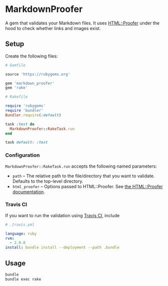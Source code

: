 # MarkdownProofer

A gem that validates your Markdown files.  It uses [HTML::Proofer](https://github.com/gjtorikian/html-proofer) under the hood to check whether links and images exist.

## Setup

Create the following files:

```ruby
# Gemfile

source 'https://rubygems.org'

gem 'markdown_proofer'
gem 'rake'
```

```ruby
# Rakefile

require 'rubygems'
require 'bundler'
Bundler.require(:default)

task :test do
  MarkdownProofer::RakeTask.run
end

task default: :test
```

### Configuration

`MarkdownProofer::RakeTask.run` accepts the following named parameters:

* `path` – The relative path to the file/directory that you want to validate. Defaults to the top-level directory.
* `html_proofer` – Options passed to HTML::Proofer.  See [the HTML::Proofer documentation](https://github.com/gjtorikian/html-proofer#configuration).

### Travis CI

If you want to run the validation using [Travis CI](https://travis-ci.org), include

```yaml
# .travis.yml

language: ruby
rvm:
  - 2.0.0
install: bundle install --deployment --path .bundle
```

## Usage

```bash
bundle
bundle exec rake
```
